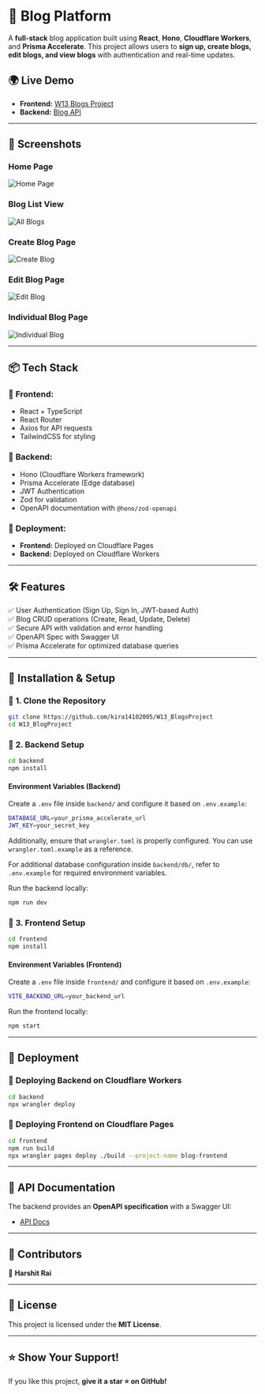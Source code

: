# 🚀 Blog Platform

A **full-stack** blog application built using **React**, **Hono**, **Cloudflare Workers**, and **Prisma Accelerate**. This project allows users to **sign up, create blogs, edit blogs, and view blogs** with authentication and real-time updates.

## 🌍 Live Demo

- **Frontend:** [W13 Blogs Project](https://w13-blogsproject.pages.dev/)
- **Backend:** [Blog API](https://blogbackendversion2.raiharshit66.workers.dev)

---

## 📸 Screenshots

### Home Page
![Home Page](./assets/images/home.png)



### Blog List View
![All Blogs](./assets/images/YourBlogs.png)



### Create Blog Page
![Create Blog](./assets/images/create.png)



### Edit Blog Page
![Edit Blog](./assets/images/editBlog.png)


### Individual Blog Page
![Individual Blog](./assets/images/Individual.png)


---

## 📦 Tech Stack

### 🔹 **Frontend:**

- React + TypeScript
- React Router
- Axios for API requests
- TailwindCSS for styling

### 🔹 **Backend:**

- Hono (Cloudflare Workers framework)
- Prisma Accelerate (Edge database)
- JWT Authentication
- Zod for validation
- OpenAPI documentation with `@hono/zod-openapi`

### 🔹 **Deployment:**

- **Frontend:** Deployed on Cloudflare Pages
- **Backend:** Deployed on Cloudflare Workers

---

## 🛠️ Features

✅ User Authentication (Sign Up, Sign In, JWT-based Auth)\
✅ Blog CRUD operations (Create, Read, Update, Delete)\
✅ Secure API with validation and error handling\
✅ OpenAPI Spec with Swagger UI\
✅ Prisma Accelerate for optimized database queries

---

## 🎯 Installation & Setup

### 🔹 **1. Clone the Repository**

```sh
git clone https://github.com/kira14102005/W13_BlogsProject
cd W13_BlogProject
```

### 🔹 **2. Backend Setup**

```sh
cd backend
npm install
```

#### **Environment Variables (Backend)**

Create a `.env` file inside `backend/` and configure it based on `.env.example`:

```sh
DATABASE_URL=your_prisma_accelerate_url
JWT_KEY=your_secret_key
```

Additionally, ensure that `wrangler.toml` is properly configured. You can use `wrangler.toml.example` as a reference.

For additional database configuration inside `backend/db/`, refer to `.env.example` for required environment variables.

Run the backend locally:

```sh
npm run dev
```

### 🔹 **3. Frontend Setup**

```sh
cd frontend
npm install
```

#### **Environment Variables (Frontend)**

Create a `.env` file inside `frontend/` and configure it based on `.env.example`:

```sh
VITE_BACKEND_URL=your_backend_url
```

Run the frontend locally:

```sh
npm start
```

---

## 🚀 Deployment

### 🔹 **Deploying Backend on Cloudflare Workers**

```sh
cd backend
npx wrangler deploy
```

### 🔹 **Deploying Frontend on Cloudflare Pages**

```sh
cd frontend
npm run build
npx wrangler pages deploy ./build --project-name blog-frontend
```

---

## 📖 API Documentation

The backend provides an **OpenAPI specification** with a Swagger UI:

- [API Docs](https://blogbackendversion2.raiharshit66.workers.dev/swagger)

---

## 👥 Contributors

👤 **Harshit Rai**

---

## 📜 License

This project is licensed under the **MIT License**.

---

## ⭐ Show Your Support!

If you like this project, **give it a star ⭐ on GitHub!**

